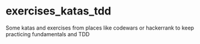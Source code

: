 # exercises_katas_tdd

Some katas and exercises from places like codewars or hackerrank to keep practicing fundamentals and TDD
